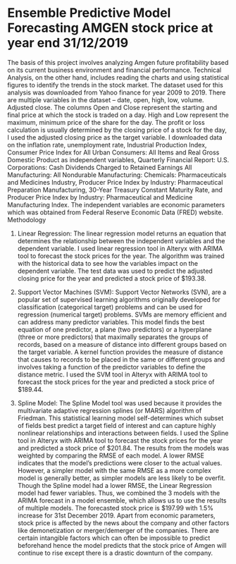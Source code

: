 # Ensemble Predictive Model Forecasting AMGEN stock price at year end 31/12/2019
The basis of this project involves analyzing Amgen future profitability based on its current business environment and financial performance. Technical Analysis, on the other hand, includes reading the charts and using statistical figures to identify the trends in the stock market. The dataset used for this analysis was downloaded from Yahoo finance for year 2009 to 2019. There are multiple variables in the dataset – date, open, high, low, volume. Adjusted close. The columns Open and Close represent the starting and final price at which the stock is traded on a day. High and Low represent the maximum, minimum price of the share for the day. The profit or loss calculation is usually determined by the closing price of a stock for the day, I used the adjusted closing price as the target variable. I downloaded data on the inflation rate, unemployment rate, Industrial Production Index, Consumer Price Index for All Urban Consumers: All Items and Real Gross Domestic Product as independent variables, Quarterly Financial Report: U.S. Corporations: Cash Dividends Charged to Retained Earnings All Manufacturing: All Nondurable Manufacturing: Chemicals: Pharmaceuticals and Medicines Industry, Producer Price Index by Industry: Pharmaceutical Preparation Manufacturing, 30-Year Treasury Constant Maturity Rate, and Producer Price Index by Industry: Pharmaceutical and Medicine Manufacturing Index.  The independent variables are economic parameters which was obtained from Federal Reserve Economic Data (FRED) website.  Methodology 

1. Linear Regression: The linear regression model returns an equation that determines the relationship between the independent variables and the dependent variable. I used linear regression tool in Alteryx with ARIMA tool to forecast the stock prices for the year. The algorithm was trained with the historical data to see how the variables impact on the dependent variable. The test data was used to predict the adjusted closing price for the year and predicted a stock price of $193.38.  

2. Support Vector Machines (SVM): Support Vector Networks (SVN), are a popular set of supervised learning algorithms originally developed for classification (categorical target) problems and can be used for regression (numerical target) problems. SVMs are memory efficient and can address many predictor variables. This model finds the best equation of one predictor, a plane (two predictors) or a hyperplane (three or more predictors) that maximally separates the groups of records, based on a measure of distance into different groups based on the target variable. A kernel function provides the measure of distance that causes to records to be placed in the same or different groups and involves taking a function of the predictor variables to define the distance metric. I used the SVM tool in Alteryx with ARIMA tool to forecast the stock prices for the year and predicted a stock price of $189.44. 

3. Spline Model: The Spline Model tool was used because it provides the multivariate adaptive regression splines (or MARS) algorithm of Friedman. This statistical learning model self-determines which subset of fields best predict a target field of interest and can capture highly nonlinear relationships and interactions between fields. I used the Spline tool in Alteryx with ARIMA tool to forecast the stock prices for the year and predicted a stock price of $201.84.  The results from the models was weighted by comparing the RMSE of each model. A lower RMSE indicates that the model’s predictions were closer to the actual values. However, a simpler model with the same RMSE as a more complex model is generally better, as simpler models are less likely to be overfit. Though the Spline model had a lower RMSE, the Linear Regression model had fewer variables. Thus, we combined the 3 models with the ARIMA forecast in a model ensemble, which allows us to use the results of multiple models. The forecasted stock price is $197.99 with 1.5% increase for 31st December 2019. Apart from economic parameters, stock price is affected by the news about the company and other factors like demonetization or merger/demerger of the companies. There are certain intangible factors which can often be impossible to predict beforehand hence the model predicts that the stock price of Amgen will continue to rise except there is a drastic downturn of the company. 
